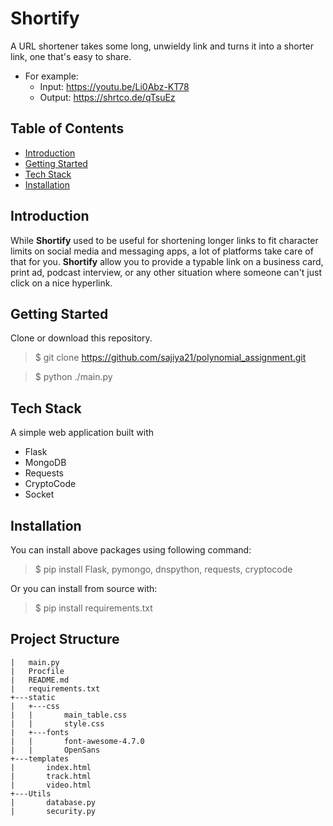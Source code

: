 # Shortify

A URL shortener takes some long, unwieldy link and turns it into a shorter link, one that's easy to share.

- For example:
  - Input: https://youtu.be/Li0Abz-KT78
  - Output: https://shrtco.de/qTsuEz
   
  
## Table of Contents

- [Introduction](#Introduction)  
- [Getting Started](#Getting-Started)  
- [Tech Stack](#Tech-Stack)
- [Installation](Installation)
    

## Introduction

While **Shortify** used to be useful for shortening longer links to fit character limits on social media and messaging apps, a lot of platforms take care of that for you. **Shortify** allow you to provide a typable link on a business card, print ad, podcast interview, or any other situation where someone can't just click on a nice hyperlink. 

## Getting Started

Clone or download this repository.
> $ git clone https://github.com/sajiya21/polynomial_assignment.git 

> $ python ./main.py

## Tech Stack

A simple web application built with

- Flask  
- MongoDB
- Requests
- CryptoCode
- Socket

## Installation

You can install above packages using following command:
> $ pip install Flask, pymongo, dnspython, requests, cryptocode

Or you can install from source with:
> $ pip install requirements.txt

## Project Structure
```
|   main.py
|   Procfile
|   README.md
|   requirements.txt
+---static
|   +---css
|   |       main_table.css
|   |       style.css
|   +---fonts
|   |       font-awesome-4.7.0
|   |       OpenSans         
+---templates
|       index.html
|       track.html
|       video.html
+---Utils
|       database.py
|       security.py
```